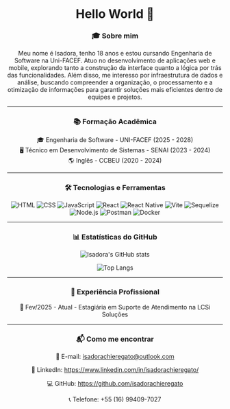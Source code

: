 <div align="center">

# Hello World 👋


### 🎓 Sobre mim
Meu nome é Isadora, tenho 18 anos e estou cursando Engenharia de Software na Uni-FACEF. Atuo no desenvolvimento de aplicações web e mobile, explorando tanto a construção da interface quanto a lógica por trás das funcionalidades. Além disso, me interesso por infraestrutura de dados e análise, buscando compreender a organização, o processamento e a otimização de informações para garantir soluções mais eficientes dentro de equipes e projetos.


---

### 📚 Formação Acadêmica

🎓 Engenharia de Software - UNI-FACEF (2025 - 2028)  
🖥 Técnico em Desenvolvimento de Sistemas - SENAI (2023 - 2024)  
🌎 Inglês - CCBEU (2020 - 2024)  

---

### 🛠 Tecnologias e Ferramentas

![HTML](https://img.shields.io/badge/HTML-E34F26?style=for-the-badge&logo=html5&logoColor=white)
![CSS](https://img.shields.io/badge/CSS-1572B6?style=for-the-badge&logo=css3&logoColor=white)
![JavaScript](https://img.shields.io/badge/JavaScript-F7DF1E?style=for-the-badge&logo=javascript&logoColor=black)
![React](https://img.shields.io/badge/React-61DAFB?style=for-the-badge&logo=react&logoColor=black)
![React Native](https://img.shields.io/badge/React_Native-61DAFB?style=for-the-badge&logo=react&logoColor=black)
![Vite](https://img.shields.io/badge/Vite-646CFF?style=for-the-badge&logo=vite&logoColor=white)
![Sequelize](https://img.shields.io/badge/Sequelize-52B0E7?style=for-the-badge&logo=sequelize&logoColor=white)
![Node.js](https://img.shields.io/badge/Node.js-339933?style=for-the-badge&logo=nodedotjs&logoColor=white)
![Postman](https://img.shields.io/badge/Postman-FF6C37?style=for-the-badge&logo=postman&logoColor=white)
![Docker](https://img.shields.io/badge/Docker-2496ED?style=for-the-badge&logo=docker&logoColor=white)

---

### 📊 Estatísticas do GitHub

![Isadora's GitHub stats](https://github-readme-stats.vercel.app/api?username=isadorachieregato&show_icons=true&theme=radical)

![Top Langs](https://github-readme-stats.vercel.app/api/top-langs/?username=isadorachieregato&layout=compact&theme=radical)

---

### 💼 Experiência Profissional

📅 Fev/2025 - Atual - Estagiária em Suporte de Atendimento na LCSi Soluções

---

### 📬 Como me encontrar
📧 E-mail: isadorachieregato@outlook.com

🔗 LinkedIn: https://www.linkedin.com/in/isadorachieregato/

💻 GitHub: https://github.com/isadorachieregato

📞 Telefone: +55 (16) 99409-7027

</div>
